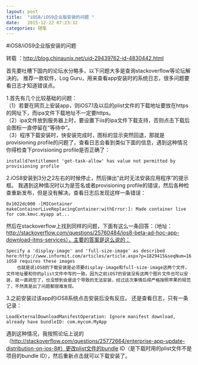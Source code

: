 ```yaml
---
layout: post
title:  "iOS8/iOS9企业版安装的问题 "
date:   2015-12-22 07:23:32
categories: 随笔
---
```


#iOS8/iOS9企业版安装的问题 

转载 ：http://blog.chinaunix.net/uid-29439762-id-4830442.html
首先要吐槽下国内的论坛水分略多，以下问题大多是查询stackoverflow等论坛解决的。
推荐一款软件，Log Guru，用来查看app安装时的系统日志，很多问题要看日志才知道错误点。

1.首先有几个比较基础的问题：<br/>
（1）若要在网页上安装app，则iOS7.1及以后的plist文件的下载地址要放在https的网址下，而ipa文件下载地址不一定要https。<br/>
（2）ipa文件放到服务器上时，要设置下iis的ipa文件下载支持，否则点击下载后会图标一直停留在“等待中”。<br/>
（3）程序下载安装时，快安装完成时，图标的显示突然回退，那就是provisioning profile的问题了，查看日志会看到类似下面的信息，遇到这种情况你得检查下provisioning profile是否正确了：

	installd?entitlement 'get-task-allow' has value not permitted by provisioning profile 

2.iOS8安装到3分之2左右的时候停止，然后弹出“此时无法安装应用程序”的提示框。
        我遇到这种情况时以为是签名或者provisioning profile的错误，然后各种检查重新发布，但是没有解决。查看日志后发现这样一条错误：

	0x1022dc000 -[MIContainer makeContainerLiveReplacingContainer:withError:]: Made container live for com.kmvc.myapp at...
	
然后在stackoverflow上找到同样的问题，下面有这么一条回答：（地址：http://stackoverflow.com/questions/25760484/ios8-beta-ad-hoc-app-download-itms-services），主要的答案是这么说的：
	
	Specify a 'display-image' and 'full-size-image' as described here:http://www.informit.com/articles/article.aspx?p=1829415&seqNum=16
	iOS8 requires these images
        也就是说iOS8的下载安装是必须要display-image和full-size-image这两个文件，文件地址要和你的plist文件中写的一致。因为之前iOS7的安装没有这两个图片文件也可以安装，就一直疏忽了，也没想到会是这个导致的无法安装，经过这次事情后得严格按照苹果的规范了，不然真是出了问题都很难发现。

3.之前安装过该app的iOS8系统点击安装后没有反应。
        还是查看日志，只有一条记录：

	LoadExternalDownloadManifestOperation: Ignore manifest download, already have bundleID: com.mycom.MyApp

遇到这种情况，我按照论坛上说的（http://stackoverflow.com/questions/25772664/enterprise-app-update-distribution-on-ios-8#）更改plist文件的bundle ID（是下载时用的plist文件不是项目的bundle ID），然后重新点击就可以下载安装了。
